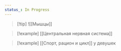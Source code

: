 ```yaml
---
status_: In Progress
---
```


> [!tip] ![[Мышцы]]

> [!example] [[Центральная нервная система]]

> [!example] [[Спорт, рацион и цикл]] у девушек


